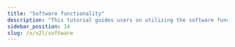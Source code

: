 ```yaml
---
title: "Software functionality"
description: "This tutorial guides users on utilizing the software functionality of Radxa X2L."
sidebar_position: 14
slug: /x/x2l/software
---
```


<DocCardList />
